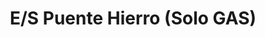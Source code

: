 ---
title: "E/S Puente Hierro (Solo GAS)"
url: /caracas/e-s-puente-hierro-solo-gas/
shop: general
---
